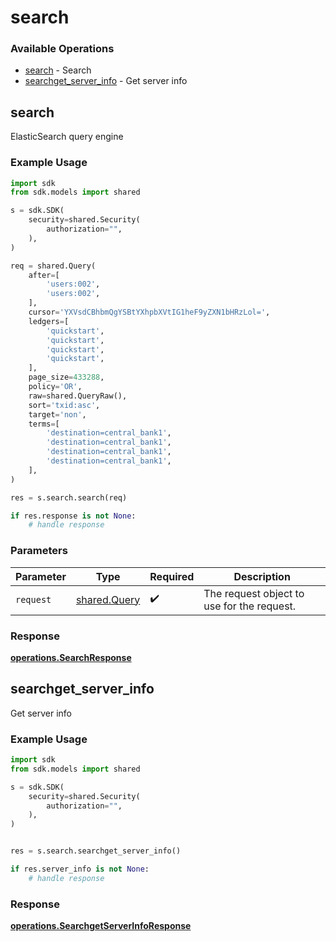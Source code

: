 # search

### Available Operations

* [search](#search) - Search
* [searchget_server_info](#searchget_server_info) - Get server info

## search

ElasticSearch query engine

### Example Usage

```python
import sdk
from sdk.models import shared

s = sdk.SDK(
    security=shared.Security(
        authorization="",
    ),
)

req = shared.Query(
    after=[
        'users:002',
        'users:002',
    ],
    cursor='YXVsdCBhbmQgYSBtYXhpbXVtIG1heF9yZXN1bHRzLol=',
    ledgers=[
        'quickstart',
        'quickstart',
        'quickstart',
        'quickstart',
    ],
    page_size=433288,
    policy='OR',
    raw=shared.QueryRaw(),
    sort='txid:asc',
    target='non',
    terms=[
        'destination=central_bank1',
        'destination=central_bank1',
        'destination=central_bank1',
        'destination=central_bank1',
    ],
)

res = s.search.search(req)

if res.response is not None:
    # handle response
```

### Parameters

| Parameter                                    | Type                                         | Required                                     | Description                                  |
| -------------------------------------------- | -------------------------------------------- | -------------------------------------------- | -------------------------------------------- |
| `request`                                    | [shared.Query](../../models/shared/query.md) | :heavy_check_mark:                           | The request object to use for the request.   |


### Response

**[operations.SearchResponse](../../models/operations/searchresponse.md)**


## searchget_server_info

Get server info

### Example Usage

```python
import sdk
from sdk.models import shared

s = sdk.SDK(
    security=shared.Security(
        authorization="",
    ),
)


res = s.search.searchget_server_info()

if res.server_info is not None:
    # handle response
```


### Response

**[operations.SearchgetServerInfoResponse](../../models/operations/searchgetserverinforesponse.md)**

